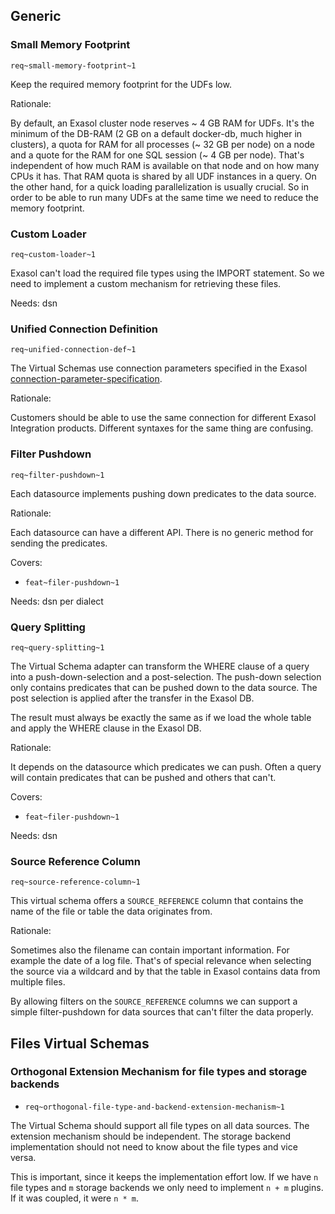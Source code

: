 ## Generic

### Small Memory Footprint

`req~small-memory-footprint~1`

Keep the required memory footprint for the UDFs low.

Rationale:

By default, an Exasol cluster node reserves ~ 4 GB RAM for UDFs.
It's the minimum of the DB-RAM (2 GB on a default docker-db, much higher in clusters), a quota for RAM for all processes (~ 32 GB per node) on a node and a quote for the RAM for one SQL session (~ 4 GB per node).
That's independent of how much RAM is available on that node and on how many CPUs it has.
That RAM quota is shared by all UDF instances in a query.
On the other hand, for a quick loading parallelization is usually crucial.
So in order to be able to run many UDFs at the same time we need to reduce the memory footprint.

### Custom Loader

`req~custom-loader~1`

Exasol can't load the required file types using the IMPORT statement. So we need to implement a custom mechanism for retrieving these files.

Needs: dsn

### Unified Connection Definition

`req~unified-connection-def~1`

The Virtual Schemas use connection parameters specified in the Exasol [connection-parameter-specification](https://github.com/exasol/connection-parameter-specification/).

Rationale:

Customers should be able to use the same connection for different Exasol Integration products. Different syntaxes for the same thing are confusing.

### Filter Pushdown

`req~filter-pushdown~1`

Each datasource implements pushing down predicates to the data source.

Rationale:

Each datasource can have a different API. There is no generic method for sending the predicates.

Covers:

* `feat~filer-pushdown~1`

Needs: dsn per dialect

### Query Splitting

`req~query-splitting~1`

The Virtual Schema adapter can transform the WHERE clause of a query into a push-down-selection and a post-selection. The push-down selection only contains predicates that can be pushed down to the data source. The post selection is applied after the transfer in the Exasol DB.

The result must always be exactly the same as if we load the whole table and apply the WHERE clause in the Exasol DB.

Rationale:

It depends on the datasource which predicates we can push. Often a query will contain predicates that can be pushed and others that can't.

Covers:

* `feat~filer-pushdown~1`

Needs: dsn

### Source Reference Column

`req~source-reference-column~1`

This virtual schema offers a `SOURCE_REFERENCE` column that contains the name of the file or table the data originates from.

Rationale:

Sometimes also the filename can contain important information. For example the date of a log file. That's of special relevance when selecting the source via a wildcard and by that the table in Exasol contains data from multiple files.

By allowing filters on the `SOURCE_REFERENCE` columns we can support a simple filter-pushdown for data sources that can't filter the data properly.

## Files Virtual Schemas

### Orthogonal Extension Mechanism for file types and storage backends

* `req~orthogonal-file-type-and-backend-extension-mechanism~1`

The Virtual Schema should support all file types on all data sources.
The extension mechanism should be independent. The storage backend implementation should not need to know about the file types and vice versa.

This is important, since it keeps the implementation effort low. If we have `n` file types and `m` storage backends we only need to implement `n + m` plugins.
If it was coupled, it were `n * m`.